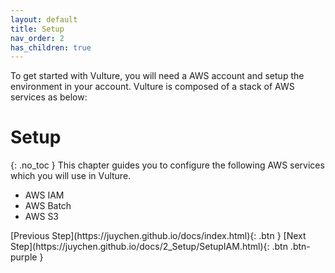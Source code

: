 ```yaml
---
layout: default
title: Setup
nav_order: 2
has_children: true
---
```


To get started with Vulture, you will need a AWS account and setup the environment in your account. Vulture is composed of a stack of AWS services as below:


# Setup
{: .no_toc }
This chapter guides you to configure the following AWS services which you will use in Vulture. 
- AWS IAM
- AWS Batch
- AWS S3

<div class="code-example" markdown="1">
[Previous Step](https://juychen.github.io/docs/index.html){: .btn }
[Next Step](https://juychen.github.io/docs/2_Setup/SetupIAM.html){: .btn .btn-purple }
</div>